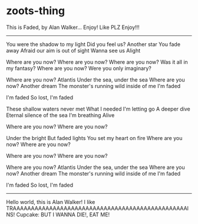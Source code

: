 # zoots-thing
This is Faded, by Alan Walker... Enjoy! Like PLZ Enjoy!!!
_________________________________________________________
You were the shadow to my light
Did you feel us?
Another star
You fade away
Afraid our aim is out of sight
Wanna see us
Alight

Where are you now?
Where are you now?
Where are you now?
Was it all in my fantasy?
Where are you now?
Were you only imaginary?

Where are you now?
Atlantis
Under the sea, under the sea
Where are you now?
Another dream
The monster's running wild inside of me
I'm faded

I'm faded
So lost, I'm faded

These shallow waters never met
What I needed
I'm letting go
A deeper dive
Eternal silence of the sea
I'm breathing
Alive

Where are you now?
Where are you now?

Under the bright
But faded lights
You set my heart on fire
Where are you now?
Where are you now?

Where are you now?
Where are you now?

Where are you now?
Atlantis
Under the sea, under the sea
Where are you now?
Another dream
The monster's running wild inside of me
I'm faded

I'm faded
So lost, I'm faded
_________________________________________________________

Hello world, this is Alan Walker!
I like TRAAAAAAAAAAAAAAAAAAAAAAAAAAAAAAAAAAAAAAAAAAAAAAAAINS!
Cupcake: BUT I WANNA DIE!, EAT ME!